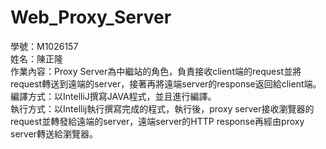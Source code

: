 # Web_Proxy_Server
學號：M1026157  
姓名：陳正隆  
作業內容：Proxy Server為中繼站的角色，負責接收client端的request並將request轉送到遠端的server，接著再將遠端server的response返回給client端。    
編譯方式：以IntelliJ撰寫JAVA程式，並且進行編譯。  
執行方式：以Intellij執行撰寫完成的程式，執行後，proxy server接收瀏覽器的request並轉發給遠端的server，遠端server的HTTP response再經由proxy server轉送給瀏覽器。
